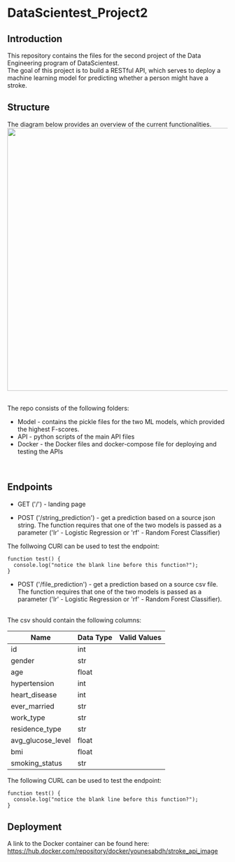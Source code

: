 # DataScientest_Project2

## Introduction
This repository contains the files for the second project of the Data Engineering program of DataScientest. 
<br />
The goal of this project is to build a RESTful API, which serves to deploy a machine learning model for predicting whether a person might have a stroke. 
<br />
## Structure
The diagram below provides an overview of the current functionalities.
<img src="https://user-images.githubusercontent.com/8698545/203444336-83237e75-121b-4105-8a95-47835e8551de.jpg" width="600">
<br /><br />

The repo consists of the following folders:
- Model - contains the pickle files for the two ML models, which provided the highest F-scores.
- API - python scripts of the main API files
- Docker - the Docker files and docker-compose file for deploying and testing the APIs
<br />

## Endpoints

- GET ('/') - landing page

- POST ('/string_prediction') - get a prediction based on a source json string. The function requires that one of the two models is passed as a parameter ('lr' - Logistic Regression or 'rf' - Random Forest Classifier)

The follwoing CURl can be used to test the endpoint:
```
function test() {
  console.log("notice the blank line before this function?");
}
```

- POST ('/file_prediction') - get a prediction based on a source csv file. The function requires that one of the two models is passed as a parameter ('lr' - Logistic Regression or 'rf' - Random Forest Classifier).
<br />
The csv should contain the following columns:

| Name  | Data Type | Valid Values | 
| ------------- | ------------- | ------------- |
| id  | int  | |
| gender  | str  | |
| age  | float  | |
| hypertension  | int  | |
| heart_disease  | int  | |
| ever_married  | str  | |
| work_type  | str  | |
| residence_type  | str  | |
| avg_glucose_level  | float  | |
| bmi  | float  | |
| smoking_status | str | |


The following CURL can be used to test the endpoint:
```
function test() {
  console.log("notice the blank line before this function?");
}
```

## Deployment

A link to the Docker container can be found here: <https://hub.docker.com/repository/docker/younesabdh/stroke_api_image>

